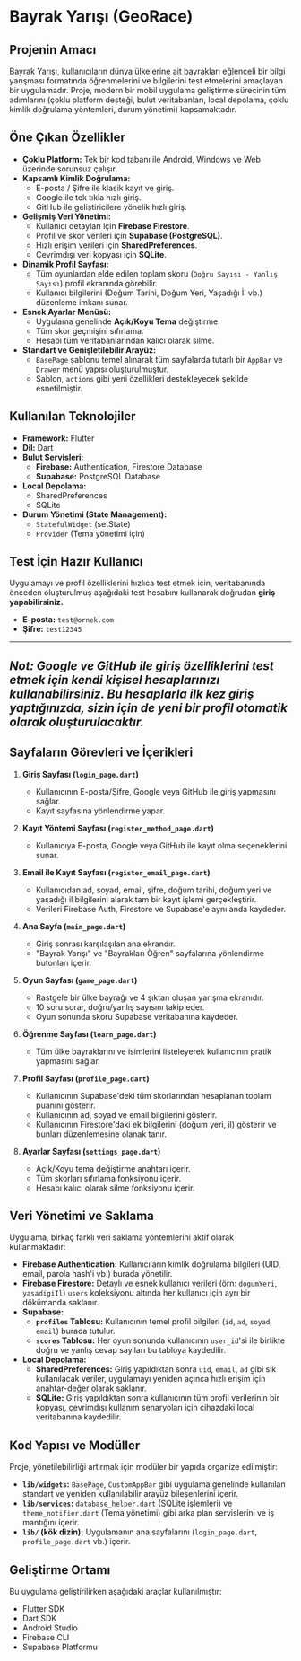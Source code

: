 # Bayrak Yarışı (GeoRace)

## Projenin Amacı

Bayrak Yarışı, kullanıcıların dünya ülkelerine ait bayrakları eğlenceli bir bilgi yarışması formatında öğrenmelerini ve bilgilerini test etmelerini amaçlayan bir uygulamadır. Proje, modern bir mobil uygulama geliştirme sürecinin tüm adımlarını (çoklu platform desteği, bulut veritabanları, local depolama, çoklu kimlik doğrulama yöntemleri, durum yönetimi) kapsamaktadır.

## Öne Çıkan Özellikler

- **Çoklu Platform:** Tek bir kod tabanı ile Android, Windows ve Web üzerinde sorunsuz çalışır.
- **Kapsamlı Kimlik Doğrulama:**
    - E-posta / Şifre ile klasik kayıt ve giriş.
    - Google ile tek tıkla hızlı giriş.
    - GitHub ile geliştiricilere yönelik hızlı giriş.
- **Gelişmiş Veri Yönetimi:**
    - Kullanıcı detayları için **Firebase Firestore**.
    - Profil ve skor verileri için **Supabase (PostgreSQL)**.
    - Hızlı erişim verileri için **SharedPreferences**.
    - Çevrimdışı veri kopyası için **SQLite**.
- **Dinamik Profil Sayfası:**
    - Tüm oyunlardan elde edilen toplam skoru (`Doğru Sayısı - Yanlış Sayısı`) profil ekranında görebilir.
    - Kullanıcı bilgilerini (Doğum Tarihi, Doğum Yeri, Yaşadığı İl vb.) düzenleme imkanı sunar.
- **Esnek Ayarlar Menüsü:**
    - Uygulama genelinde **Açık/Koyu Tema** değiştirme.
    - Tüm skor geçmişini sıfırlama.
    - Hesabı tüm veritabanlarından kalıcı olarak silme.
- **Standart ve Genişletilebilir Arayüz:**
    - `BasePage` şablonu temel alınarak tüm sayfalarda tutarlı bir `AppBar` ve `Drawer` menü yapısı oluşturulmuştur.
    - Şablon, `actions` gibi yeni özellikleri destekleyecek şekilde esnetilmiştir.

## Kullanılan Teknolojiler

- **Framework:** Flutter
- **Dil:** Dart
- **Bulut Servisleri:**
    - **Firebase:** Authentication, Firestore Database
    - **Supabase:** PostgreSQL Database
- **Local Depolama:**
    - SharedPreferences
    - SQLite
- **Durum Yönetimi (State Management):**
    - `StatefulWidget` (setState)
    - `Provider` (Tema yönetimi için)

## Test İçin Hazır Kullanıcı

Uygulamayı ve profil özelliklerini hızlıca test etmek için, veritabanında önceden oluşturulmuş aşağıdaki test hesabını kullanarak doğrudan **giriş yapabilirsiniz.**

- **E-posta:** `test@ornek.com`
- **Şifre:** `test12345`

---
*Not: Google ve GitHub ile giriş özelliklerini test etmek için kendi kişisel hesaplarınızı kullanabilirsiniz. Bu hesaplarla ilk kez giriş yaptığınızda, sizin için de yeni bir profil otomatik olarak oluşturulacaktır.*
---

## Sayfaların Görevleri ve İçerikleri

1.  **Giriş Sayfası (`login_page.dart`)**
    * Kullanıcının E-posta/Şifre, Google veya GitHub ile giriş yapmasını sağlar.
    * Kayıt sayfasına yönlendirme yapar.

2.  **Kayıt Yöntemi Sayfası (`register_method_page.dart`)**
    * Kullanıcıya E-posta, Google veya GitHub ile kayıt olma seçeneklerini sunar.

3.  **Email ile Kayıt Sayfası (`register_email_page.dart`)**
    * Kullanıcıdan ad, soyad, email, şifre, doğum tarihi, doğum yeri ve yaşadığı il bilgilerini alarak tam bir kayıt işlemi gerçekleştirir.
    * Verileri Firebase Auth, Firestore ve Supabase'e aynı anda kaydeder.

4.  **Ana Sayfa (`main_page.dart`)**
    * Giriş sonrası karşılaşılan ana ekrandır.
    * "Bayrak Yarışı" ve "Bayrakları Öğren" sayfalarına yönlendirme butonları içerir.

5.  **Oyun Sayfası (`game_page.dart`)**
    * Rastgele bir ülke bayrağı ve 4 şıktan oluşan yarışma ekranıdır.
    * 10 soru sorar, doğru/yanlış sayısını takip eder.
    * Oyun sonunda skoru Supabase veritabanına kaydeder.

6.  **Öğrenme Sayfası (`learn_page.dart`)**
    * Tüm ülke bayraklarını ve isimlerini listeleyerek kullanıcının pratik yapmasını sağlar.

7.  **Profil Sayfası (`profile_page.dart`)**
    * Kullanıcının Supabase'deki tüm skorlarından hesaplanan toplam puanını gösterir.
    * Kullanıcının ad, soyad ve email bilgilerini gösterir.
    * Kullanıcının Firestore'daki ek bilgilerini (doğum yeri, il) gösterir ve bunları düzenlemesine olanak tanır.

8.  **Ayarlar Sayfası (`settings_page.dart`)**
    * Açık/Koyu tema değiştirme anahtarı içerir.
    * Tüm skorları sıfırlama fonksiyonu içerir.
    * Hesabı kalıcı olarak silme fonksiyonu içerir.

## Veri Yönetimi ve Saklama

Uygulama, birkaç farklı veri saklama yöntemlerini aktif olarak kullanmaktadır:

* **Firebase Authentication:** Kullanıcıların kimlik doğrulama bilgileri (UID, email, parola hash'i vb.) burada yönetilir.
* **Firebase Firestore:** Detaylı ve esnek kullanıcı verileri (örn: `dogumYeri`, `yasadigiIl`) `users` koleksiyonu altında her kullanıcı için ayrı bir dökümanda saklanır.
* **Supabase:**
    * **`profiles` Tablosu:** Kullanıcının temel profil bilgileri (`id`, `ad`, `soyad`, `email`) burada tutulur.
    * **`scores` Tablosu:** Her oyun sonunda kullanıcının `user_id`'si ile birlikte doğru ve yanlış cevap sayıları bu tabloya kaydedilir.
* **Local Depolama:**
    * **SharedPreferences:** Giriş yapıldıktan sonra `uid`, `email`, `ad` gibi sık kullanılacak veriler, uygulamayı yeniden açınca hızlı erişim için anahtar-değer olarak saklanır.
    * **SQLite:** Giriş yapıldıktan sonra kullanıcının tüm profil verilerinin bir kopyası, çevrimdışı kullanım senaryoları için cihazdaki local veritabanına kaydedilir.

## Kod Yapısı ve Modüller

Proje, yönetilebilirliği artırmak için modüler bir yapıda organize edilmiştir:

* **`lib/widgets`:** `BasePage`, `CustomAppBar` gibi uygulama genelinde kullanılan standart ve yeniden kullanılabilir arayüz bileşenlerini içerir.
* **`lib/services`:** `database_helper.dart` (SQLite işlemleri) ve `theme_notifier.dart` (Tema yönetimi) gibi arka plan servislerini ve iş mantığını içerir.
* **`lib/` (kök dizin):** Uygulamanın ana sayfalarını (`login_page.dart`, `profile_page.dart` vb.) içerir.

## Geliştirme Ortamı

Bu uygulama geliştirilirken aşağıdaki araçlar kullanılmıştır:
* Flutter SDK
* Dart SDK
* Android Studio
* Firebase CLI
* Supabase Platformu

